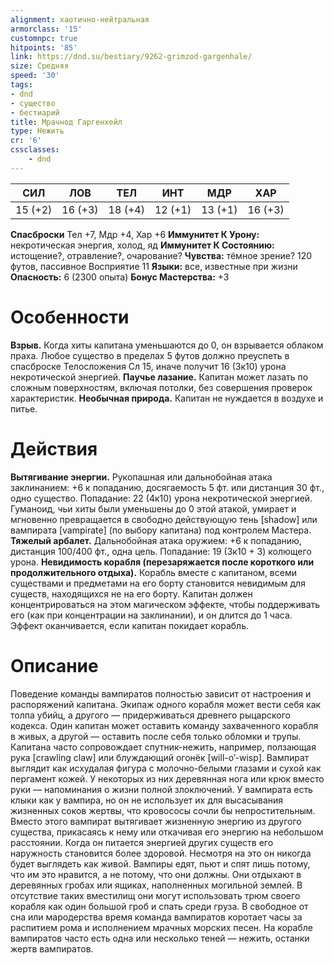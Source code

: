 ```yaml
---
alignment: хаотично-нейтральная
armorclass: '15'
customnpc: true
hitpoints: '85'
link: https://dnd.su/bestiary/9262-grimzod-gargenhale/
size: Средняя
speed: '30'
tags:
- dnd
- существо
- бестиарий
title: Мрачнод Гаргенхейл
type: Нежить
cr: '6'
cssclasses:
    - dnd
---
```



| СИЛ | ЛОВ | ТЕЛ | ИНТ | МДР | ХАР |
|---|---|---|---|---|---|
| 15 (+2) | 16 (+3) | 18 (+4) | 12 (+1) | 13 (+1) | 16 (+3) |
**Спасброски** Тел +7, Мдр +4, Хар +6
**Иммунитет К Урону:** некротическая энергия, холод, яд
**Иммунитет К Состоянию:** истощение?, отравление?, очарование?
**Чувства:** тёмное зрение? 120 футов, пассивное Восприятие 11
**Языки:** все, известные при жизни
**Опасность:** 6 (2300 опыта)
**Бонус Мастерства:** +3


# Особенности
**Взрыв.** Когда хиты капитана уменьшаются до 0, он взрывается облаком праха. Любое существо в пределах 5 футов должно преуспеть в спасброске Телосложения Сл 15, иначе получит 16 (3к10) урона некротической энергией.
**Паучье лазание.** Капитан может лазать по сложным поверхностям, включая потолки, без совершения проверок характеристик.
**Необычная природа.** Капитан не нуждается в воздухе и питье.


# Действия
**Вытягивание энергии.** Рукопашная или дальнобойная атака заклинанием: +6 к попаданию, досягаемость 5 фт. или дистанция 30 фт., одно существо. Попадание: 22 (4к10) урона некротической энергией. Гуманоид, чьи хиты были уменьшены до 0 этой атакой, умирает и мгновенно превращается в свободно действующую тень [shadow] или вампирата [vampirate] (по выбору капитана) под контролем Мастера.
**Тяжелый арбалет.** Дальнобойная атака оружием: +6 к попаданию, дистанция 100/400 фт., одна цель. Попадание: 19 (3к10 + 3) колющего урона.
**Невидимость корабля (перезаряжается после короткого или продолжительного отдыха).** Корабль вместе с капитаном, всеми существами и предметами на его борту становится невидимым для существ, находящихся не на его борту. Капитан должен концентрироваться на этом магическом эффекте, чтобы поддерживать его (как при концентрации на заклинании), и он длится до 1 часа. Эффект оканчивается, если капитан покидает корабль.


# Описание
Поведение команды вампиратов полностью зависит от настроения и распоряжений капитана. Экипаж одного корабля может вести себя как толпа убийц, а другого — придерживаться древнего рыцарского кодекса. Один капитан может оставить команду захваченного корабля в живых, а другой — оставить после себя только обломки и трупы. Капитана часто сопровождает спутник-нежить, например, ползающая рука [crawling claw] или блуждающий огонёк [will-o’-wisp].       Вампират выглядит как исхудалая фигура с молочно-белыми глазами и сухой как пергамент кожей. У некоторых из них деревянная нога или крюк вместо руки — напоминания о жизни полной злоключений. У вампирата есть клыки как у вампира, но он не использует их для высасывания жизненных соков жертвы, что кровососы сочли бы непростительным. Вместо этого вампират вытягивает жизненную энергию из другого существа, прикасаясь к нему или откачивая его энергию на небольшом расстоянии. Когда он питается энергией других существ его наружность становится более здоровой. Несмотря на это он никогда будет выглядеть как живой. Вампиры едят, пьют и спят лишь потому, что им это нравится, а не потому, что они должны. Они отдыхают в деревянных гробах или ящиках, наполненных могильной землей. В отсутствие таких вместилищ они могут использовать трюм своего корабля как один большой гроб и спать среди груза. В свободное от сна или мародерства время команда вампиратов коротает часы за распитием рома и исполнением мрачных морских песен. На корабле вампиратов часто есть одна или несколько теней — нежить, останки жертв вампиратов.